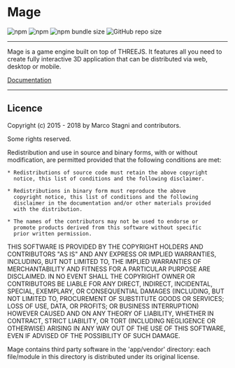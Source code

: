 # Mage

![npm](https://img.shields.io/npm/v/mage-engine?color=%232ecc71&style=for-the-badge)
![npm](https://img.shields.io/npm/dy/mage-engine?color=%23e67e22&style=for-the-badge)
![npm bundle size](https://img.shields.io/bundlephobia/min/mage-engine?&style=for-the-badge)
![GitHub repo size](https://img.shields.io/github/repo-size/MageStudio/Mage?&style=for-the-badge)

---

Mage is a game engine built on top of THREEJS. It features all you need to create fully interactive 3D application that can be distributed via web, desktop or mobile.

[Documentation](https://www.notion.so/Mage-77218852b11543de91492694424735c1)

---

## Licence

Copyright (c) 2015 - 2018 by Marco Stagni and contributors.

Some rights reserved.

Redistribution and use in source and binary forms, with or without
modification, are permitted provided that the following conditions are
met:

    * Redistributions of source code must retain the above copyright
      notice, this list of conditions and the following disclaimer.

    * Redistributions in binary form must reproduce the above
      copyright notice, this list of conditions and the following
      disclaimer in the documentation and/or other materials provided
      with the distribution.

    * The names of the contributors may not be used to endorse or
      promote products derived from this software without specific
      prior written permission.

THIS SOFTWARE IS PROVIDED BY THE COPYRIGHT HOLDERS AND CONTRIBUTORS
"AS IS" AND ANY EXPRESS OR IMPLIED WARRANTIES, INCLUDING, BUT NOT
LIMITED TO, THE IMPLIED WARRANTIES OF MERCHANTABILITY AND FITNESS FOR
A PARTICULAR PURPOSE ARE DISCLAIMED. IN NO EVENT SHALL THE COPYRIGHT
OWNER OR CONTRIBUTORS BE LIABLE FOR ANY DIRECT, INDIRECT, INCIDENTAL,
SPECIAL, EXEMPLARY, OR CONSEQUENTIAL DAMAGES (INCLUDING, BUT NOT
LIMITED TO, PROCUREMENT OF SUBSTITUTE GOODS OR SERVICES; LOSS OF USE,
DATA, OR PROFITS; OR BUSINESS INTERRUPTION) HOWEVER CAUSED AND ON ANY
THEORY OF LIABILITY, WHETHER IN CONTRACT, STRICT LIABILITY, OR TORT
(INCLUDING NEGLIGENCE OR OTHERWISE) ARISING IN ANY WAY OUT OF THE USE
OF THIS SOFTWARE, EVEN IF ADVISED OF THE POSSIBILITY OF SUCH DAMAGE.


Mage contains third party software in the 'app/vendor' directory: each
file/module in this directory is distributed under its original license.
